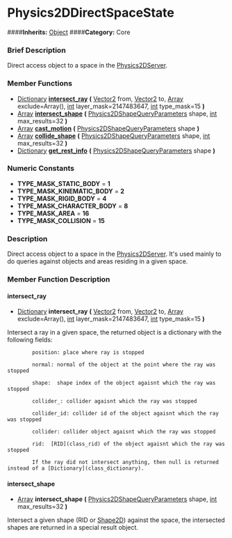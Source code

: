 #  Physics2DDirectSpaceState  
####**Inherits:** [Object](class_object)
####**Category:** Core

###  Brief Description  
Direct access object to a space in the [Physics2DServer](class_physics2dserver).

###  Member Functions 
  * [Dictionary](class_dictionary)  **[intersect&#95;ray](#intersect_ray)**  **(** [Vector2](class_vector2) from, [Vector2](class_vector2) to, [Array](class_array) exclude=Array(), [int](class_int) layer_mask=2147483647, [int](class_int) type_mask=15  **)**
  * [Array](class_array)  **[intersect&#95;shape](#intersect_shape)**  **(** [Physics2DShapeQueryParameters](class_physics2dshapequeryparameters) shape, [int](class_int) max_results=32  **)**
  * [Array](class_array)  **[cast&#95;motion](#cast_motion)**  **(** [Physics2DShapeQueryParameters](class_physics2dshapequeryparameters) shape  **)**
  * [Array](class_array)  **[collide&#95;shape](#collide_shape)**  **(** [Physics2DShapeQueryParameters](class_physics2dshapequeryparameters) shape, [int](class_int) max_results=32  **)**
  * [Dictionary](class_dictionary)  **[get&#95;rest&#95;info](#get_rest_info)**  **(** [Physics2DShapeQueryParameters](class_physics2dshapequeryparameters) shape  **)**

###  Numeric Constants  
  * **TYPE_MASK_STATIC_BODY** = **1**
  * **TYPE_MASK_KINEMATIC_BODY** = **2**
  * **TYPE_MASK_RIGID_BODY** = **4**
  * **TYPE_MASK_CHARACTER_BODY** = **8**
  * **TYPE_MASK_AREA** = **16**
  * **TYPE_MASK_COLLISION** = **15**

###  Description  
Direct access object to a space in the [Physics2DServer](class_physics2dserver). It's used mainly to do queries against objects and areas residing in a given space.

###  Member Function Description  

#### <a name="intersect_ray">intersect_ray</a>
  * [Dictionary](class_dictionary)  **intersect&#95;ray**  **(** [Vector2](class_vector2) from, [Vector2](class_vector2) to, [Array](class_array) exclude=Array(), [int](class_int) layer_mask=2147483647, [int](class_int) type_mask=15  **)**

Intersect a ray in a given space, the returned object is a dictionary with the following fields: 

			position: place where ray is stopped

			normal: normal of the object at the point where the ray was stopped 

			shape:  shape index of the object agaisnt which the ray was stopped

			collider_: collider agaisnt which the ray was stopped

			collider_id: collider id of the object agaisnt which the ray was stopped

			collider: collider object agaisnt which the ray was stopped

			rid:  [RID](class_rid) of the object agaisnt which the ray was stopped

			If the ray did not intersect anything, then null is returned instead of a [Dictionary](class_dictionary).

#### <a name="intersect_shape">intersect_shape</a>
  * [Array](class_array)  **intersect&#95;shape**  **(** [Physics2DShapeQueryParameters](class_physics2dshapequeryparameters) shape, [int](class_int) max_results=32  **)**

Intersect a given shape (RID or [Shape2D](class_shape2d)) against the space, the intersected shapes are returned in a special result object.
